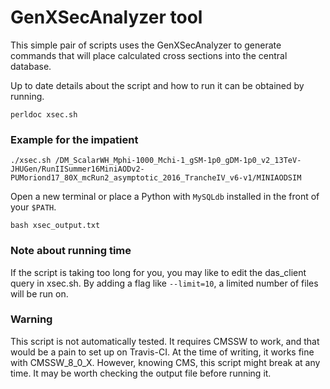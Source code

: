 # GenXSecAnalyzer tool

This simple pair of scripts uses the GenXSecAnalyzer to generate commands
that will place calculated cross sections into the central database.

Up to date details about the script and how to run it can be obtained by running.

    perldoc xsec.sh

### Example for the impatient

    ./xsec.sh /DM_ScalarWH_Mphi-1000_Mchi-1_gSM-1p0_gDM-1p0_v2_13TeV-JHUGen/RunIISummer16MiniAODv2-PUMoriond17_80X_mcRun2_asymptotic_2016_TrancheIV_v6-v1/MINIAODSIM

Open a new terminal or place a Python with `MySQLdb` installed in the front of your `$PATH`.

    bash xsec_output.txt

### Note about running time

If the script is taking too long for you, you may like to edit the das_client query in xsec.sh.
By adding a flag like `--limit=10`, a limited number of files will be run on.

### Warning

This script is not automatically tested.
It requires CMSSW to work, and that would be a pain to set up on Travis-CI.
At the time of writing, it works fine with CMSSW_8_0_X.
However, knowing CMS, this script might break at any time.
It may be worth checking the output file before running it.
